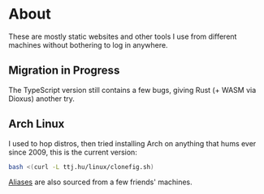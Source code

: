# About

These are mostly static websites and other tools I use from different machines without bothering to log in anywhere.

## Migration in Progress

The TypeScript version still contains a few bugs, giving Rust (+ WASM via Dioxus) another try.

<!--
## Custom solutions

### IndexedDB

All, but 2 reducers have been migrated to Dexie.js from localStorage. Sidepanel and battery-monitor both store simple enough data to be quickly (de-)serialized.

### Cache

[SW](./public/service-worker.js) intercepts requests:

- the app's core resources are cached during the install event (1st page visit)
- the Arx minigame's assets are cached once, and served always from cache later
  - upon 2nd visit to the website, as importing App is faster than registering the service-worker
- webpack generated .js and .css files are also refreshed along with the cached index.html when necessary
- the client gets responses from local cache if exists, and should be able to access new resources upon next request
 -->

## Arch Linux

I used to hop distros, then tried installing Arch on anything that hums ever since 2009, this is the current version:

```sh
bash <(curl -L ttj.hu/linux/clonefig.sh)
```

[Aliases](/public/linux/bash_aliases) are also sourced from a few friends' machines.

